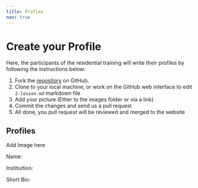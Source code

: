 ```yaml
---
title: Profles
nav: true
---
```


# Create your Profile

Here, the participants of the residential training will write their profiles by following the instructions below:

1. Fork the [repository](https://github.com/eanbit-rt2019/EANBiT-RT2019) on GitHub.
2. Clone to your local machine, or work on the GitHub web interface to edit `2-lesson.md` markdown file
3. Add your picture (Ether to the images folder or via a link)
4. Commit the changes and send us a pull request
5. All done, you pull request will be reviewed and merged to the website

## Profiles
Add Image here

Name: 

Instituition: 

Short Bio: 
